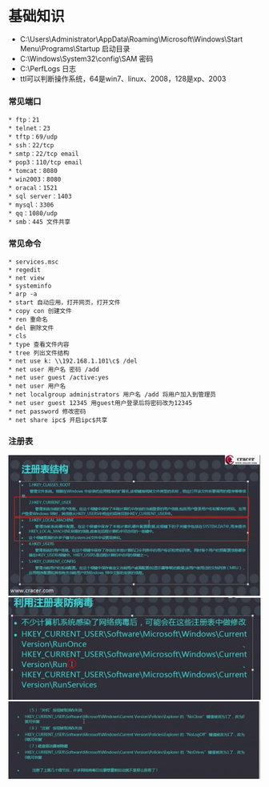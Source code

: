 # 基础知识

* C:\Users\Administrator\AppData\Roaming\Microsoft\Windows\Start Menu\Programs\Startup 启动目录
* C:\Windows\System32\config\SAM 密码
* C:\PerfLogs 日志
* ttl可以判断操作系统，64是win7、linux、2008，128是xp、2003


### 常见端口
    * ftp：21
    * telnet：23
    * tftp：69/udp
    * ssh：22/tcp
    * smtp：22/tcp email
    * pop3：110/tcp email
    * tomcat：8080
    * win2003：8080
    * oracal：1521
    * sql server：1403
    * mysql：3306
    * qq：1080/udp
    * smb：445 文件共享


### 常见命令
    * services.msc
    * regedit
    * net view
    * systeminfo
    * arp -a
    * start 自动应用，打开网页，打开文件
    * copy con 创建文件
    * ren 重命名
    * del 删除文件
    * cls
    * type 查看文件内容
    * tree 列出文件结构
    * net use k: \\192.168.1.101\c$ /del
    * net user 用户名 密码 /add
    * net user guest /active:yes 
    * net user 用户名
    * net localgroup administrators 用户名 /add 将用户加入到管理员
    * net user guest 12345 用guest用户登录后将密码改为12345
    * net password 修改密码
    * net share ipc$ 开启ipc$共享
    
### 注册表

![常用注册表目录](../img/1553838794(1).jpg) 
![开机启动注册表](../img/1553838931(1).jpg) 
![常用注册表](../img/1553839160(1).jpg) 


